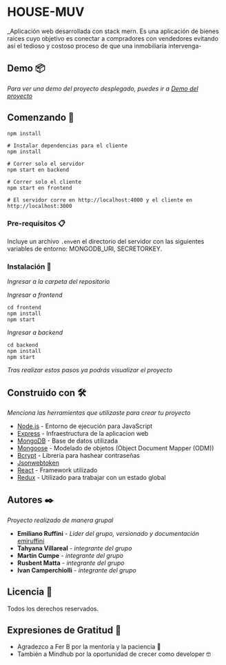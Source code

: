 # HOUSE-MUV

_Aplicación web desarrollada con stack mern. Es una aplicación de bienes raices cuyo objetivo es conectar a compradores con vendedores evitando así el tedioso y costoso proceso de que una inmobiliaria intervenga-

## Demo 📦

_Para ver una demo del proyecto desplegado, puedes ir a [Demo del proyecto](https://housemuv-white.herokuapp.com/)_

## Comenzando 🚀

```# Instalar dependencias para el servidor
npm install

# Instalar dependencias para el cliente
npm install

# Correr solo el servidor
npm start en backend

# Correr solo el cliente
npm start en frontend

# El servidor corre en http://localhost:4000 y el cliente en http://localhost:3000
```

### Pre-requisitos 📋

Incluye un archivo `.env`en el directorio del servidor con las siguientes variables de entorno: MONGODB_URI, SECRETORKEY.


### Instalación 🔧

_Ingresar a la carpeta del repositorio_ 

_Ingresar a frontend_

```
cd frontend
npm install
npm start
```

_Ingresar a backend_

```
cd backend
npm install
npm start
```

_Tras realizar estos pasos ya podrás visualizar el proyecto_


## Construido con 🛠️

_Menciona las herramientas que utilizaste para crear tu proyecto_
* [Node.js](https://nodejs.org) - Entorno de ejecución para JavaScript
* [Express](https://expressjs.com) - Infraestructura de la aplicacion web
* [MongoDB](https://www.mongodb.com) - Base de datos utilizada
* [Mongoose](https://mongoosejs.com/) - Modelado de objetos (Object Document Mapper (ODM))
* [Bcrypt](https://www.npmjs.com/package/bcrypt) - Librería para hashear contraseñas
* [Jsonwebtoken](https://jwt.io/)
* [React](https://es.reactjs.org/) - Framework utilizado
* [Redux](https://es.redux.js.org/) - Utilizado para trabajar con un estado global


## Autores ✒️

_Proyecto realizado de manera grupal_

* **Emiliano Ruffini** - *Lider del grupo, versionado y documentación* [emiruffini](https://github.com/emiruffini)
* **Tahyana Villareal** - *integrante del grupo*
* **Martin Cumpe** - *integrante del grupo*
* **Rusbent Matta** - *integrante del grupo*
* **Ivan Camperchiolli** - *integrante del grupo*

## Licencia 📄

Todos los derechos reservados. 

## Expresiones de Gratitud 🎁

* Agradezco a Fer B por la mentoría y la paciencia 🍺
* También a Mindhub por la oportunidad de crecer como developer 🤓


